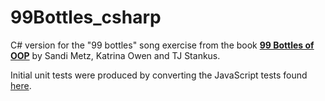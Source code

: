 # 99Bottles_csharp

C# version for the "99 bottles" song exercise from the book **[99 Bottles of OOP](https://sandimetz.com/99bottles)** by Sandi Metz, Katrina Owen and TJ Stankus.

Initial unit tests were produced by converting the JavaScript tests found [here](https://github.com/sandimetz/99bottles_js). 